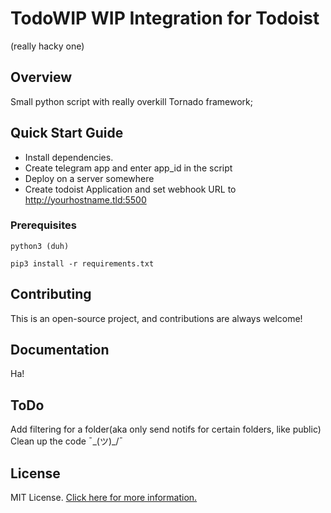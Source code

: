 # TodoWIP WIP Integration for Todoist

(really hacky one) 

## Overview

Small python script with really overkill Tornado framework;

## Quick Start Guide

* Install dependencies.
* Create telegram app and enter app_id in the script
* Deploy on a server somewhere
* Create todoist Application and set webhook URL to http://yourhostname.tld:5500

### Prerequisites
```
python3 (duh)
```
```
pip3 install -r requirements.txt
```

## Contributing

This is an open-source project, and contributions are always welcome!

## Documentation

Ha!

## ToDo

Add filtering for a folder(aka only send notifs for certain folders, like public)
Clean up the code ¯\_(ツ)_/¯ 

## License

MIT License. [Click here for more information.](LICENSE.md)
